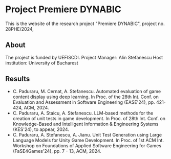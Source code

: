 # Project Premiere DYNABIC

This is the website of the research project "Premiere DYNABIC", project no. 28PHE/2024, 

## About
The project is funded by UEFISCDI. 
Project Manager: Alin Stefanescu
Host institution: University of Bucharest

## Results
- C. Paduraru, M. Cernat, A. Stefanescu. Automated evaluation of game content display using deep learning. In Proc. of the 28th Int. Conf. on Evaluation and Assessment in Software Engineering (EASE'24), pp. 421-424, ACM, 2024.
- C. Paduraru, A. Staicu, A. Stefanescu. LLM-based methods for the creation of unit tests in game
development. In Proc. of 28th Int. Conf. on Knowledge-Based and Intelligent Information & Engineering Systems (KES'24), to appear, 2024.
- C. Paduraru, A. Stefanescu, A. Jianu. Unit Test Generation using Large Language Models for Unity Game Development. In Proc. of 1st ACM Int. Workshop on Foundations of Applied Software Engineering for Games (FaSE4Games'24), pp. 7 - 13,  ACM, 2024.
